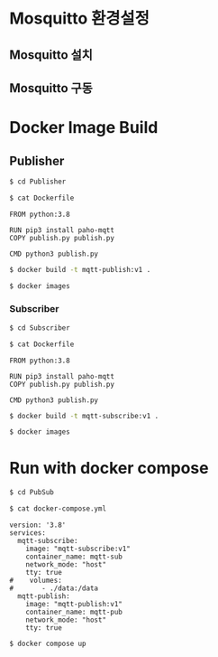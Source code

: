 # Mosquitto 환경설정
## Mosquitto 설치
## Mosquitto 구동


# Docker Image Build
## Publisher
```sh
$ cd Publisher
```

```sh
$ cat Dockerfile
```
```
FROM python:3.8

RUN pip3 install paho-mqtt
COPY publish.py publish.py

CMD python3 publish.py
```

```sh
$ docker build -t mqtt-publish:v1 .
```

```sh
$ docker images
```

### Subscriber
```sh
$ cd Subscriber
```

```sh
$ cat Dockerfile
```

```
FROM python:3.8

RUN pip3 install paho-mqtt
COPY publish.py publish.py

CMD python3 publish.py
```

```sh
$ docker build -t mqtt-subscribe:v1 .
```

```sh
$ docker images
```

# Run with docker compose

```sh
$ cd PubSub
```

```sh
$ cat docker-compose.yml
```
```
version: '3.8'
services:
  mqtt-subscribe:
    image: "mqtt-subscribe:v1"
    container_name: mqtt-sub
    network_mode: "host"
    tty: true
#    volumes: 
#       - ./data:/data
  mqtt-publish:
    image: "mqtt-publish:v1"
    container_name: mqtt-pub
    network_mode: "host"
    tty: true
```

``` sh
$ docker compose up
```
